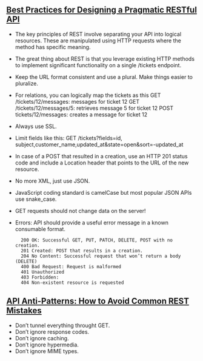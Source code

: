 ## [Best Practices for Designing a Pragmatic RESTful API](http://www.vinaysahni.com/best-practices-for-a-pragmatic-restful-api)
- The key principles of REST involve separating your API into logical resources. These are manipulated using HTTP requests where the method has specific meaning.
- The great thing about REST is that you leverage existing HTTP methods to implement significant functionality on a single /tickets endpoint.
- Keep the URL format consistent and use a plural. Make things easier to pluralize.
- For relations, you can logically map the tickets as this
GET /tickets/12/messages: messages for ticket 12
GET /tickets/12/messages/5: retrieves message 5 for ticket 12
POST tickets/12/messages: creates a message for ticket 12
- Always use SSL.
- Limit fields like this:
GET /tickets?fields=id, subject,customer_name,updated_at&state=open&sort=-updated_at
- In case of a POST that resulted in a creation, use an HTTP 201 status code and include a Location header that points to the URL of the new resource.
- No more XML, just use JSON.
- JavaScript coding standard is camelCase but most popular JSON APIs use snake_case.
- GET requests should not change data on the server!
- Errors: API should provide a useful error message in a known consumable format.

		200 OK: Successful GET, PUT, PATCH, DELETE, POST with no creation.
		201 Created: POST that results in a creation.
		204 No Content: Successful request that won’t return a body (DELETE)
		400 Bad Request: Request is malformed
		401 Unauthorized
		403 Forbidden: 
		404 Non-existent resource is requested

## [API Anti-Patterns: How to Avoid Common REST Mistakes](http://blog.programmableweb.com/2010/08/13/api-anti-patterns-how-to-avoid-common-rest-mistakes/)
- Don’t tunnel everything throught GET.
- Don’t ignore response codes.
- Don’t ignore caching.
- Don’t ignore hypermedia.
- Don’t ignore MIME types.
